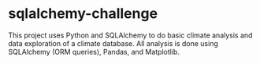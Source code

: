 # sqlalchemy-challenge
This project uses Python and SQLAlchemy to do basic climate analysis and data exploration of a climate database. All  analysis is done using SQLAlchemy (ORM queries), Pandas, and Matplotlib.
